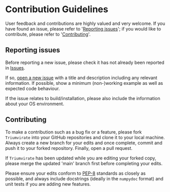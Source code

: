 # Contribution Guidelines

User feedback and contributions are highly valued and very welcome. If
you have found an issue, please refer to '[Reporting issues](#issue)';
if you would like to contribute, please refer to '[Contributing](#contribution)'.


## <a name="issue"></a> Reporting issues

Before reporting a new issue, please check it has not already been reported
in [Issues](https://github.com/MikeSWang/Triumvirate/issues).

If so, [open a new issue](https://github.com/MikeSWang/Triumvirate/issues/new)
with a title and description including any relevant information. If possible,
show a minimum (non-)working example as well as expected code behaviour.

If the issue relates to build/installation, please also include the
information about your OS environment.


## <a name="contribution"></a> Contributing

To make a contribution such as a bug fix or a feature, please fork
`Triumvirate` into your GitHub repositories and clone it to your local
machine. Always create a new branch for your edits and once complete,
commit and push it to your forked repository. Finally, open a pull
request.

If `Triumvirate` has been updated while you are editing your forked copy,
please merge the updated 'main' branch first before completing your edits.

Please ensure your edits conform to [PEP-8](https://www.python.org/dev/peps/pep-0008/)
standards as closely as possible, and always include docstrings (ideally
in the `numpydoc` format) and unit tests if you are adding new features.
